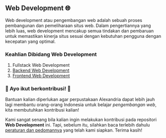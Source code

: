 ## Web Development 🌐
Web development atau pengembangan web adalah sebuah proses pembangunan dan pemeliharaan situs web. Dalam pengertiannya yang lebih luas, web development mencakup semua tindakan dan pembaruan untuk memastikan kinerja situs sesuai dengan kebutuhan pengguna dengan kecepatan yang optimal.
### Keahlian Dibidang Web Development
1. Fullstack Web Development
2. [Backend Web Development](Backend/README.md)
3. [Frontend Web Development](Frontend/README.md)

### 🤩 Ayo ikut berkontribusi! 🤩

Bantuan kalian diperlukan agar perpustakaan Alexandria dapat lebih jauh lagi membantu orang-orang Indonesia untuk belajar _pengembangan web_, kita membutuhkan kontribusi kalian!

Kami sangat senang bila kalian ingin melakukan kontribusi pada repositori **Web Development** ini. Tapi, sebelum itu, silahkan baca terlebih dahulu [peraturan dan pedomannya](CONTRIBUTING.md) yang telah kami siapkan. Terima kasih!
